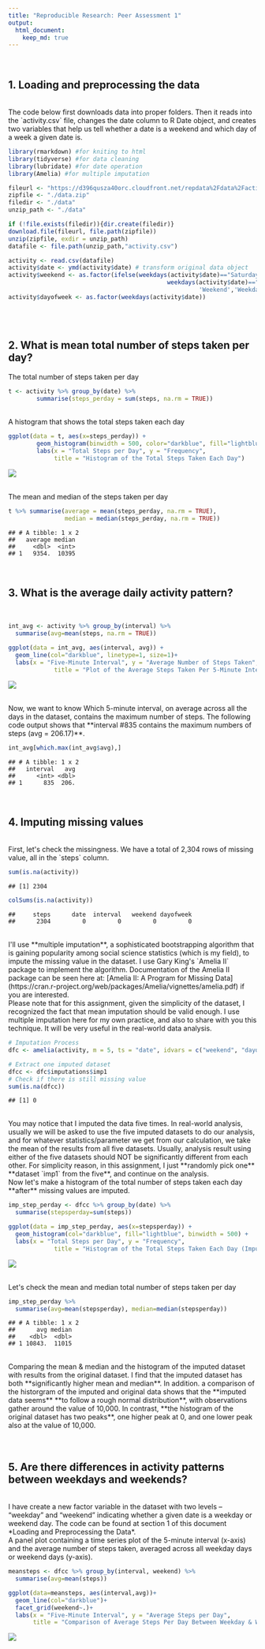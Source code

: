 ```yaml
---
title: "Reproducible Research: Peer Assessment 1"
output: 
  html_document:
    keep_md: true
---
```


<br>

## 1. Loading and preprocessing the data

<br>
The code below first downloads data into proper folders. Then it reads into the 
`activity.csv` file, changes the date column to R Date object, and creates two 
variables that help us tell whether a date is a weekend and which day of a week
a given date is.



```r
library(rmarkdown) #for kniting to html
library(tidyverse) #for data cleaning
library(lubridate) #for date operation
library(Amelia) #for multiple imputation

fileurl <- "https://d396qusza40orc.cloudfront.net/repdata%2Fdata%2Factivity.zip"
zipfile <- "./data.zip"
filedir <- "./data"
unzip_path <- "./data"

if (!file.exists(filedir)){dir.create(filedir)}
download.file(fileurl, file.path(zipfile))
unzip(zipfile, exdir = unzip_path)
datafile <- file.path(unzip_path,"activity.csv")

activity <- read.csv(datafile)
activity$date <- ymd(activity$date) # transform original data object
activity$weekend <- as.factor(ifelse(weekdays(activity$date)=="Saturday"|
                                             weekdays(activity$date)=="Sunday",
                                                      'Weekend','Weekday'))
activity$dayofweek <- as.factor(weekdays(activity$date))
```
<br>
<br>


## 2. What is mean total number of steps taken per day?  

The total number of steps taken per day

```r
t <- activity %>% group_by(date) %>% 
        summarise(steps_perday = sum(steps, na.rm = TRUE))
```

<br>
A histogram that shows the total steps taken each day
<br>


```r
ggplot(data = t, aes(x=steps_perday)) +
        geom_histogram(binwidth = 500, color="darkblue", fill="lightblue") +
        labs(x = "Total Steps per Day", y = "Frequency", 
             title = "Histogram of the Total Steps Taken Each Day")
```

![](PA1_template_files/figure-html/unnamed-chunk-3-1.png)<!-- -->
<br>
<br>

The mean and median of the steps taken per day
<br>


```r
t %>% summarise(average = mean(steps_perday, na.rm = TRUE), 
                median = median(steps_perday, na.rm = TRUE))
```

```
## # A tibble: 1 x 2
##   average median
##     <dbl>  <int>
## 1   9354.  10395
```
<br>



## 3. What is the average daily activity pattern?
<br>


```r
int_avg <- activity %>% group_by(interval) %>% 
  summarise(avg=mean(steps, na.rm = TRUE))
```


```r
ggplot(data = int_avg, aes(interval, avg)) +
  geom_line(col="darkblue", linetype=1, size=1)+
  labs(x = "Five-Minute Interval", y = "Average Number of Steps Taken", 
             title = "Plot of the Average Steps Taken Per 5-Minute Interval Across All Days")
```

![](PA1_template_files/figure-html/unnamed-chunk-6-1.png)<!-- -->


<br>
Now, we want to know Which 5-minute interval, on average across all the days in the dataset, contains the maximum number of steps. The following code output 
shows that **interval #835 contains the maximum numbers of steps (avg = 206.17)**. 



```r
int_avg[which.max(int_avg$avg),]
```

```
## # A tibble: 1 x 2
##   interval   avg
##      <int> <dbl>
## 1      835  206.
```
<br>


## 4. Imputing missing values

<br>
First, let's check the missingness. We have a total of 2,304 rows of missing value, all in the `steps` column.


```r
sum(is.na(activity))
```

```
## [1] 2304
```

```r
colSums(is.na(activity))
```

```
##     steps      date  interval   weekend dayofweek 
##      2304         0         0         0         0
```



<br>
I'll use **multiple imputation**, a sophisticated bootstrapping algorithm that 
is gaining popularity among social science statistics (which is my field), to 
impute the missing value in the dataset. I use Gary King's `Amelia II` package to implement the algorithm. Documentation of the Amelia II package can be seen here at: [Amelia II: A Program for Missing Data](https://cran.r-project.org/web/packages/Amelia/vignettes/amelia.pdf) if 
you are interested.

<br>
Please note that for this assignment, given the simplicity of the dataset, 
I recognized the fact that mean imputation should be valid enough. I use 
multiple imputation here for my own practice, and also to share with you 
this technique. It will be very useful in the real-world data analysis. 
<br>


```r
# Imputation Process
dfc <- amelia(activity, m = 5, ts = "date", idvars = c("weekend", "dayofweek"))
```


```r
# Extract one imputed dataset
dfcc <- dfc$imputations$imp1
# Check if there is still missing value
sum(is.na(dfcc))
```

```
## [1] 0
```

<br>
You may notice that I imputed the data five times. In real-world analysis, usually we will be asked to use the five imputed datasets to do our analysis, 
and for whatever statistics/parameter we get from our calculation, we take the 
mean of the results from all five datasets. Usually, analysis result using either of the five datasets should NOT be significantly different from each other. For simplicity reason, in this assignment, I just **randomly pick one** 
**dataset `imp1` from the five**, and continue on the analysis. 

<br>
Now let's make a histogram of the total number of steps taken each day 
**after** missing values are imputed.
<br>


```r
imp_step_perday <- dfcc %>% group_by(date) %>% 
  summarise(stepsperday=sum(steps))
```


```r
ggplot(data = imp_step_perday, aes(x=stepsperday)) + 
  geom_histogram(col="darkblue", fill="lightblue", binwidth = 500) + 
  labs(x = "Total Steps per Day", y = "Frequency", 
             title = "Histogram of the Total Steps Taken Each Day (Imputed Dataset)")
```

![](PA1_template_files/figure-html/unnamed-chunk-12-1.png)<!-- -->

<br>
Let's check the mean and median total number of steps taken per day
<br>


```r
imp_step_perday %>% 
  summarise(avg=mean(stepsperday), median=median(stepsperday))
```

```
## # A tibble: 1 x 2
##      avg median
##    <dbl>  <dbl>
## 1 10843.  11015
```

<br>
Comparing the mean & median and the histogram of the imputed dataset with 
results from the original dataset. I find that the imputed dataset has both 
**significantly higher mean and median**. In addition. a comparison of the 
historgram of the imputed and original data shows that the **imputed data seems**
**to follow a rough normal distribution**, with observations gather around the value of 10,000. In contrast, **the histogram of the original dataset has two peaks**, one higher peak at 0, and one lower peak also at the value of 10,000. 
<br>
<br>
<br>

## 5. Are there differences in activity patterns between weekdays and weekends?


<br>
I have create a new factor variable in the dataset with two levels – 
“weekday” and “weekend” indicating whether a given date is a weekday or weekend day. The code can be found at section 1 of this document *Loading and Preprocessing the Data*.

<br>
A panel plot containing a time series plot of the 5-minute interval (x-axis) and the average number of steps taken, averaged across all weekday days or weekend days (y-axis).



```r
meansteps <- dfcc %>% group_by(interval, weekend) %>% 
  summarise(avg=mean(steps))
```

```r
ggplot(data=meansteps, aes(interval,avg))+
  geom_line(col="darkblue")+
  facet_grid(weekend~.)+
  labs(x = "Five-Minute Interval", y = "Average Steps per Day", 
       title = "Comparison of Average Steps Per Day Between Weekday & Weekend ")
```

![](PA1_template_files/figure-html/unnamed-chunk-15-1.png)<!-- -->
